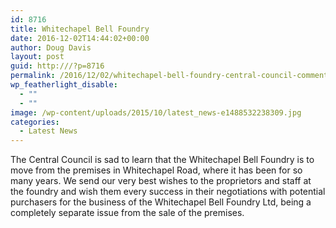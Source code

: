 ```yaml
---
id: 8716
title: Whitechapel Bell Foundry
date: 2016-12-02T14:44:02+00:00
author: Doug Davis
layout: post
guid: http:///?p=8716
permalink: /2016/12/02/whitechapel-bell-foundry-central-council-comment/
wp_featherlight_disable:
  - ""
  - ""
image: /wp-content/uploads/2015/10/latest_news-e1488532238309.jpg
categories:
  - Latest News
---
```

The Central Council is sad to learn that the Whitechapel Bell Foundry is to move from the premises in Whitechapel Road, where it has been for so many years. We send our very best wishes to the proprietors and staff at the foundry and wish them every success in their negotiations with potential purchasers for the business of the Whitechapel Bell Foundry Ltd, being a completely separate issue from the sale of the premises.
